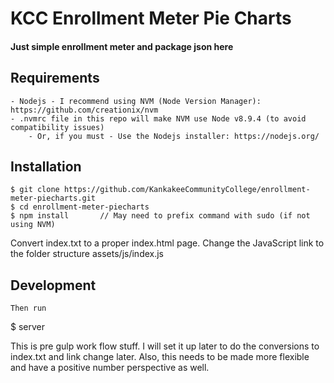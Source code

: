 # KCC Enrollment Meter Pie Charts

#### Just simple enrollment meter and package json here

## Requirements

	- Nodejs - I recommend using NVM (Node Version Manager): https://github.com/creationix/nvm
	- .nvmrc file in this repo will make NVM use Node v8.9.4 (to avoid compatibility issues)
		- Or, if you must - Use the Nodejs installer: https://nodejs.org/

## Installation
	$ git clone https://github.com/KankakeeCommunityCollege/enrollment-meter-piecharts.git
	$ cd enrollment-meter-piecharts
	$ npm install		// May need to prefix command with sudo (if not using NVM)
  
  Convert index.txt to a proper index.html page. Change the JavaScript link to the folder structure assets/js/index.js

## Development
	Then run 
  $ server

This is pre gulp work flow stuff. I will set it up later to do the conversions to index.txt and link change later.
Also, this needs to be made more flexible and have a positive number perspective as well.
